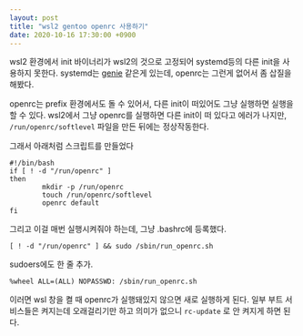 ```yaml
---
layout: post
title: "wsl2 gentoo openrc 사용하기"
date: 2020-10-16 17:30:00 +0900
---
```


wsl2 환경에서 init 바이너리가 wsl2의 것으로 고정되어 systemd등의 다른 init을 사용하지 못한다. systemd는 [genie](https://github.com/arkane-systems/genie) 같은게 있는데, openrc는 그런게 없어서 좀 삽질을 해봤다.

openrc는 prefix 환경에서도 돌 수 있어서, 다른 init이 떠있어도 그냥 실행하면 실행을 할 수 있다. wsl2에서 그냥 openrc를 실행하면 다른 init이 떠 있다고 에러가 나지만, `/run/openrc/softlevel` 파일을 만든 뒤에는 정상작동한다.

그래서 아래처럼 스크립트를 만들었다

```
#!/bin/bash
if [ ! -d "/run/openrc" ]
then
        mkdir -p /run/openrc
        touch /run/openrc/softlevel
        openrc default
fi
```

그리고 이걸 매번 실행시켜줘야 하는데, 그냥 .bashrc에 등록했다.

`[ ! -d "/run/openrc" ] && sudo /sbin/run_openrc.sh`

sudoers에도 한 줄 추가.

`%wheel ALL=(ALL) NOPASSWD: /sbin/run_openrc.sh`

이러면 wsl 창을 켤 때 openrc가 실행돼있지 않으면 새로 실행하게 된다. 일부 부트 서비스들은 켜지는데 오래걸리기만 하고 의미가 없으니 `rc-update` 로 안 켜지게 하면 된다.
